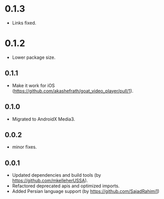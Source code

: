 # 0.1.3

* Links fixed.

# 0.1.2

* Lower package size.

## 0.1.1

* Make it work for iOS (https://github.com/akashefrath/goat_video_player/pull/1).

## 0.1.0

* Migrated to AndroidX Media3.

## 0.0.2

* minor fixes.

## 0.0.1

* Updated dependencies and build tools (by https://github.com/mkelleherUSSA).
* Refactored deprecated apis and optimized imports.
* Added Persian language support (by https://github.com/SajadRahimi1)

